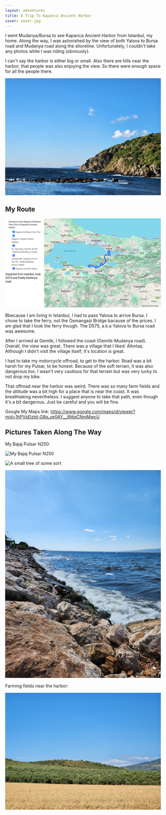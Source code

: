 ```yaml
---
layout: adventures
title: A Trip To Kapanca Ancient Harbor
cover: cover.jpg
---
```


I went Mudanya/Bursa to see Kapanca Ancient Harbor from Istanbul, my home. Along
the way, I was astonished by the view of both Yalova to Bursa road and Mudanya
road along the shoreline. Unfortunately, I couldn't take any photos while I was
riding (obviously).

I can't say the harbor is either big or small. Also there are hills near the
harbor, that people was also enjoying the view. So there were enough space
for all the people there.

![Harbor](/assets/img/adventures/kapanca-ancient-harbor-trip/cover.jpg)

## My Route

![Map](/assets/img/adventures/kapanca-ancient-harbor-trip/map.png)

Bbecause I am living in Istanbul, I had to pass Yalova to arrive Bursa. I chose
to take the ferry, not the Osmangazi Bridge bacause of the prices. I am glad
that I took the ferry though. The D575, a.k.a Yalova to Bursa road was awesome.

After I arrived at Gemlik, I followed the coast (Gemlik-Mudanya road). Overall,
the view was great. There was a village that I liked: Altıntaş. Although I
didn't visit the village itself, it's location is great.

I had to take my motorcycle offroad, to get to the harbor. Road was a bit harsh
for my Pulsar, to be honest. Because of the soft terrain, it was also dangerous
too. I wasn't very cautious for that terrain but was very lucky to not drop my
bike.

That offroad near the harbor was weird. There was so many farm fields and the
altitude was a bit high for a place that is near the coast. It was breathtaking
nevertheless. I suggest anyone to take that path, even though it's a bit
dangerous. Just be careful and you will be fine.

Google My Maps link:
<https://www.google.com/maps/d/viewer?mid=1hPVsElztd-G8p_ve0AY__WdqCNmMwcU>

## Pictures Taken Along The Way

My Bajaj Pulsar N250:

![My Bajaj Pulsar N250](/assets/img/adventures/kapanca-ancient-harbor-trip/20240629_162501.jpg)

![A small tree of some sort](/assets/img/adventures/kapanca-ancient-harbor-trip/20240629_162234.jpg)

![A cord along the way to Mudanya](/assets/img/adventures/kapanca-ancient-harbor-trip/20240629_162441.jpg)

Farming fields near the harbor:

![Farming fields near the harbor](/assets/img/adventures/kapanca-ancient-harbor-trip/20240629_182436.jpg)
